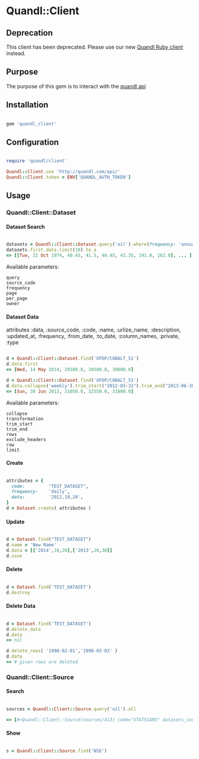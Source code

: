 # Quandl::Client

## Deprecation

This client has been deprecated. Please use our new [Quandl Ruby client](https://github.com/quandl/quandl-ruby) instead.

## Purpose

The purpose of this gem is to interact with the [quandl api](http://www.quandl.com/help/api)


## Installation

```ruby

gem 'quandl_client'

```


## Configuration

```ruby

require 'quandl/client'

Quandl::Client.use 'http://quandl.com/api/'
Quandl::Client.token = ENV['QUANDL_AUTH_TOKEN']


```


## Usage


### Quandl::Client::Dataset


#### Dataset Search

```ruby

datasets = Quandl::Client::Dataset.query('oil').where(frequency: 'annual', source_code: 'OFDP', page: 2).all
datasets.first.data.limit(10).to_a
=> [[Tue, 22 Oct 1974, 40.45, 41.5, 40.45, 41.35, 191.0, 262.0], ... ]

```

Available parameters:

    query
    source_code
    frequency
    page
    per_page
    owner



#### Dataset Data

attributes :data, :source_code, :code, :name, :urlize_name, 
  :description, :updated_at, :frequency, :from_date, 
  :to_date, :column_names, :private, :type

```ruby

d = Quandl::Client::Dataset.find('OFDP/COBALT_51')
d.data.first
=> [Wed, 14 May 2014, 29500.0, 30500.0, 30000.0]

d = Quandl::Client::Dataset.find('OFDP/COBALT_51')
d.data.collapse('weekly').trim_start("2012-03-31").trim_end("2013-06-30").first
=> [Sun, 30 Jun 2013, 31050.0, 32550.0, 31800.0]

```

Available parameters:

    collapse
    transformation
    trim_start
    trim_end
    rows
    exclude_headers
    row
    limit


#### Create

```ruby

attributes = {
  code:         "TEST_DATASET",
  frequency:    'daily',
  data:         '2012,10,20',
}
d = Dataset.create( attributes )

```


#### Update

```ruby

d = Dataset.find("TEST_DATASET")
d.name = 'New Name'
d.data = [['2014',10,20],['2013',20,30]]
d.save

```


#### Delete

```ruby

d = Dataset.find('TEST_DATASET')
d.destroy

```


#### Delete Data

```ruby

d = Dataset.find('TEST_DATASET')
d.delete_data
d.data
=> nil

d.delete_rows( '1998-02-01','1998-03-03' )
d.data
=> # given rows are deleted

```


### Quandl::Client::Source


#### Search

```ruby

sources = Quandl::Client::Source.query('oil').all

=> [#<Quandl::Client::Source(sources/413) code="STATSCAN5" datasets_count=1>...]

```


#### Show

```ruby

s = Quandl::Client::Source.find('NSE')

```
